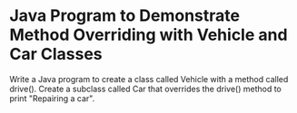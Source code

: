 # Java Program to Demonstrate Method Overriding with Vehicle and Car Classes
Write a Java program to create a class called Vehicle with a method called drive(). Create a subclass called Car that overrides the drive() method to print "Repairing a car".
